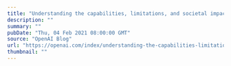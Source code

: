 ```yaml
---
title: "Understanding the capabilities, limitations, and societal impact of large language models"
description: ""
summary: ""
pubDate: "Thu, 04 Feb 2021 08:00:00 GMT"
source: "OpenAI Blog"
url: "https://openai.com/index/understanding-the-capabilities-limitations-and-societal-impact-of-large-language-models"
thumbnail: ""
---
```


